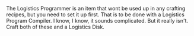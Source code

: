 <!---
title: Intermediate Guide
icon: minecraft:diamond
--->
The Logistics Programmer is an item that wont be used up in any crafting recipes, but you need to set it up first. That is to be done with a Logistics Program Compiler. I know, I know, it sounds complicated. But it really isn't. Craft both of these and a Logistics Disk.
